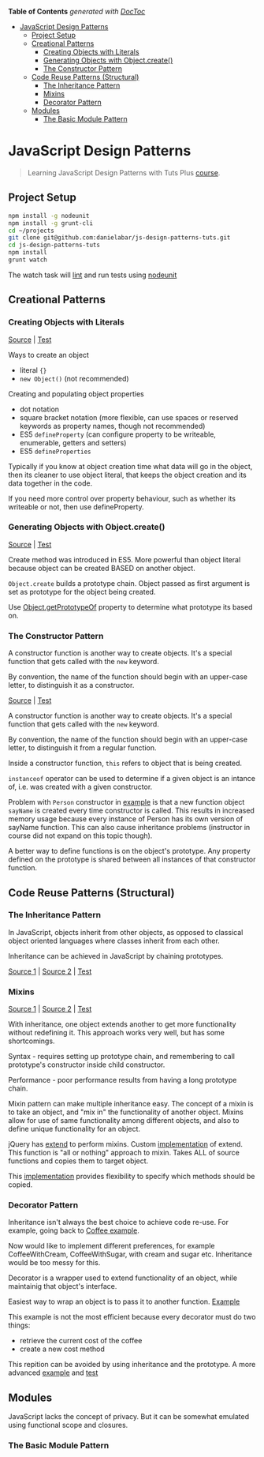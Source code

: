 <!-- START doctoc generated TOC please keep comment here to allow auto update -->
<!-- DON'T EDIT THIS SECTION, INSTEAD RE-RUN doctoc TO UPDATE -->
**Table of Contents**  *generated with [DocToc](http://doctoc.herokuapp.com/)*

- [JavaScript Design Patterns](#javascript-design-patterns)
  - [Project Setup](#project-setup)
  - [Creational Patterns](#creational-patterns)
    - [Creating Objects with Literals](#creating-objects-with-literals)
    - [Generating Objects with Object.create()](#generating-objects-with-objectcreate)
    - [The Constructor Pattern](#the-constructor-pattern)
  - [Code Reuse Patterns (Structural)](#code-reuse-patterns-structural)
    - [The Inheritance Pattern](#the-inheritance-pattern)
    - [Mixins](#mixins)
    - [Decorator Pattern](#decorator-pattern)
  - [Modules](#modules)
    - [The Basic Module Pattern](#the-basic-module-pattern)

<!-- END doctoc generated TOC please keep comment here to allow auto update -->

JavaScript Design Patterns
==========

> Learning JavaScript Design Patterns with Tuts Plus [course](https://code.tutsplus.com/courses/javascript-design-patterns).

## Project Setup

  ```bash
  npm install -g nodeunit
  npm install -g grunt-cli
  cd ~/projects
  git clone git@github.com:danielabar/js-design-patterns-tuts.git
  cd js-design-patterns-tuts
  npm install
  grunt watch
  ```

The watch task will [lint](http://jshint.com/docs/) and run tests using [nodeunit](https://github.com/caolan/nodeunit)

## Creational Patterns

### Creating Objects with Literals

[Source](src/object-literals.js) | [Test](test/object-literals-test.js)

Ways to create an object

* literal `{}`
* `new Object()` (not recommended)

Creating and populating object properties

* dot notation
* square bracket notation (more flexible, can use spaces or reserved keywords as property names, though not recommended)
* ES5 `defineProperty` (can configure property to be writeable, enumerable, getters and setters)
* ES5 `defineProperties`

Typically if you know at object creation time what data will go in the object,
then its cleaner to use object literal, that keeps the object creation and its data together in the code.

If you need more control over property behaviour, such as whether its writeable or not, then use defineProperty.

### Generating Objects with Object.create()

[Source](src/object-create.js) | [Test](test/object-create-test.js)

Create method was introduced in ES5.
More powerful than object literal because object can be created BASED on another object.

`Object.create` builds a prototype chain.
Object passed as first argument is set as prototype for the object being created.

Use [Object.getPrototypeOf](https://developer.mozilla.org/en-US/docs/Web/JavaScript/Reference/Global_Objects/Object/getPrototypeOf) property to determine what prototype its based on.

### The Constructor Pattern

A constructor function is another way to create objects.
It's a special function that gets called with the `new` keyword.

By convention, the name of the function should begin with an upper-case letter,
to distinguish it as a constructor.

[Source](src/constructor-pattern.js) | [Test](test/constructor-pattern-test.js)

A constructor function is another way to create objects.
It's a special function that gets called with the `new` keyword.

By convention, the name of the function should begin with an upper-case letter,
to distinguish it from a regular function.

Inside a constructor function, `this` refers to object that is being created.

`instanceof` operator can be used to determine if a given object is an intance of, i.e. was created with a given constructor.

Problem with `Person` constructor in [example](src/constructor-pattern.js) is that a new function object `sayName` is created every time constructor is called.
This results in increased memory usage because every instance of Person has its own version of sayName function.
This can also cause inheritance problems (instructor in course did not expand on this topic though).

A better way to define functions is on the object's prototype.
Any property defined on the prototype is shared between all instances of that constructor function.

## Code Reuse Patterns (Structural)

### The Inheritance Pattern

In JavaScript, objects inherit from other objects, as opposed to classical object oriented languages where classes inherit from each other.

Inheritance can be achieved in JavaScript by chaining prototypes.

[Source 1](src/inheritance-pattern-beverage.js) | [Source 2](src/inheritance-pattern-coffee.js) | [Test](test/inheritance-pattern-test.js)

### Mixins

[Source 1](src/mixins-part1/Person.js) | [Source 2](src/mixins-part1/Dog.js) | [Test](test/mixins-part1-test.js)

With inheritance, one object extends another to get more functionality without redefining it.
This approach works very well, but has some shortcomings.

Syntax - requires setting up prototype chain, and remembering to call prototype's constructor inside child constructor.

Performance - poor performance results from having a long prototype chain.

Mixin pattern can make multiple inheritance easy.
The concept of a mixin is to take an object, and "mix in" the functionality of another object.
Mixins allow for use of same functionality among different objects, and also to define unique functionality for an object.

jQuery has [extend](http://api.jquery.com/jquery.extend/) to perform mixins.
Custom [implementation](src/mixins-part1/Mixin.js) of extend. This function is "all or nothing" approach to mixin.
Takes ALL of source functions and copies them to target object.

This [implementation](src/mixins-part2/Mixin2.js) provides flexibility to specify which methods should be copied.

### Decorator Pattern

Inheritance isn't always the best choice to achieve code re-use.
For example, going back to [Coffee example](src/inheritance-pattern-coffee.js).

Now would like to implement different preferences, for example CoffeeWithCream, CoffeeWithSugar, with cream and sugar etc.
Inheritance would be too messy for this.

Decorator is a wrapper used to extend functionality of an object, while maintainig that object's interface.

Easiest way to wrap an object is to pass it to another function. [Example](src/decorator-pattern/Coffee.js)

This example is not the most efficient because every decorator must do two things:
- retrieve the current cost of the coffee
- create a new cost method

This repition can be avoided by using inheritance and the prototype.
A more advanced [example](src/decorator-pattern/Beverage.js) and [test](test/advanced-decorator-test.js)

## Modules

JavaScript lacks the concept of privacy. But it can be somewhat emulated using functional scope and closures.

### The Basic Module Pattern